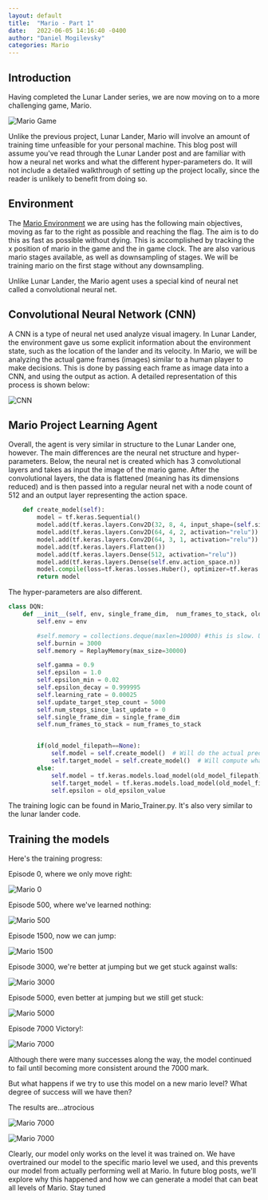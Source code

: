 ```yaml
---
layout: default
title:  "Mario - Part 1"
date:   2022-06-05 14:16:40 -0400
author: "Daniel Mogilevsky"
categories: Mario
---
```


<h2> Introduction </h2>
Having completed the Lunar Lander series, we are now moving on to a more challenging game, Mario.

![Mario Game](/ml-musings/assets/videos/mario_display.gif)

Unlike the previous project, Lunar Lander, Mario will involve an amount of training time unfeasible for your personal
machine. This blog post will assume you've read through the Lunar Lander post and are familiar with how a neural net works
and what the different hyper-parameters do. It will not include a detailed walkthrough of setting up the project
locally, since the reader is unlikely to benefit from doing so.

<h2> Environment </h2>

The [Mario Environment](https://pypi.org/project/gym-super-mario-bros/) we are using has the following main objectives,
moving as far to the right as possible and reaching the flag. The aim is to do this as fast as possible without dying.
This is accomplished by tracking the x position of mario in the game and the in game clock. 
The are also various mario stages available, as well as downsampling of stages. We will be training mario on the
first stage without any downsampling.

Unlike Lunar Lander, the Mario agent uses a special kind of neural net called a convolutional neural net.

<h2>Convolutional Neural Network (CNN) </h2>

A CNN is a type of neural net used analyze visual imagery. In Lunar Lander, the environment gave us some explicit 
information about the environment state, such as the location of the lander and its velocity. In Mario, we will be
analyzing the actual game frames (images) similar to a human player to make decisions. This is done by passing each frame
as image data into a CNN, and using the output as action. A detailed representation of this process is shown below:

![CNN](/ml-musings/assets/images/cnn.png)

<h2>Mario Project Learning Agent</h2>

Overall, the agent is very similar in structure to the Lunar Lander one, however. The main differences are the
neural net structure and hyper-parameters. Below, the neural net is created which has 3 convolutional layers
and takes as input the image of the mario game. After the convolutional layers, the data is flattened (meaning has its
dimensions reduced) and is then passed into a regular neural net with a node count of 512 and an output layer representing
the action space.

```python
    def create_model(self):
        model = tf.keras.Sequential()
        model.add(tf.keras.layers.Conv2D(32, 8, 4, input_shape=(self.single_frame_dim[0], self.single_frame_dim[1], self.num_frames_to_stack), activation="relu"))
        model.add(tf.keras.layers.Conv2D(64, 4, 2, activation="relu"))
        model.add(tf.keras.layers.Conv2D(64, 3, 1, activation="relu"))
        model.add(tf.keras.layers.Flatten())
        model.add(tf.keras.layers.Dense(512, activation="relu"))
        model.add(tf.keras.layers.Dense(self.env.action_space.n))
        model.compile(loss=tf.keras.losses.Huber(), optimizer=tf.keras.optimizers.Adam(learning_rate=self.learning_rate)) ## huber loss takes advantage of l1/l2
        return model
```

The hyper-parameters are also different.

```python
class DQN:
    def __init__(self, env, single_frame_dim,  num_frames_to_stack, old_model_filepath=None, old_epsilon_value = None):
        self.env = env

        #self.memory = collections.deque(maxlen=10000) #this is slow. Using my custom class.
        self.burnin = 3000
        self.memory = ReplayMemory(max_size=30000)

        self.gamma = 0.9
        self.epsilon = 1.0
        self.epsilon_min = 0.02
        self.epsilon_decay = 0.999995
        self.learning_rate = 0.00025
        self.update_target_step_count = 5000
        self.num_steps_since_last_update = 0
        self.single_frame_dim = single_frame_dim
        self.num_frames_to_stack = num_frames_to_stack


        if(old_model_filepath==None):
            self.model = self.create_model()  # Will do the actual predictions
            self.target_model = self.create_model()  # Will compute what action we DESIRE from our model
        else:
            self.model = tf.keras.models.load_model(old_model_filepath)
            self.target_model = tf.keras.models.load_model(old_model_filepath)
            self.epsilon = old_epsilon_value
```

The training logic can be found in Mario_Trainer.py. It's also very similar to the lunar lander code.

<h2> Training the models </h2>

Here's the training progress:

Episode 0, where we only move right:

![Mario 0](/ml-musings/assets/videos/mario-0.gif)

Episode 500, where we've learned nothing:

![Mario 500](/ml-musings/assets/videos/mario-500.gif)

Episode 1500, now we can jump:

![Mario 1500](/ml-musings/assets/videos/mario-1500.gif)

Episode 3000, we're better at jumping but we get stuck against walls:

![Mario 3000](/ml-musings/assets/videos/mario-3000.gif)

Episode 5000, even better at jumping but we still get stuck:

![Mario 5000](/ml-musings/assets/videos/mario-5000.gif)

Episode 7000 Victory!:

![Mario 7000](/ml-musings/assets/videos/mario-7000.gif)

Although there were many successes along the way, the model continued to fail until becoming more consistent around
the 7000 mark.

But what happens if we try to use this model on a new mario level? What degree of success will we have then?

The results are...atrocious

![Mario 7000](/ml-musings/assets/videos/mario-7000-2.gif)

![Mario 7000](/ml-musings/assets/videos/mario-7000-3.gif)

Clearly, our model only works on the level it was trained on. We have overtrained our model to the specific mario level 
we used, and this prevents our model from actually performing well at Mario. In future blog posts, we'll explore
why this happened and how we can generate a model that can beat all levels of Mario. Stay tuned